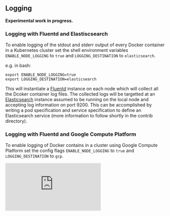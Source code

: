 ## Logging

**Experimental work in progress.**

### Logging with Fluentd and Elastiscsearch

To enable logging of the stdout and stderr output of every Docker container in
a Kubernetes cluster set the shell environment variables
``ENABLE_NODE_LOGGING`` to ``true`` and ``LOGGING_DESTINATION`` to ``elasticsearch``.

e.g. in bash:
```
export ENABLE_NODE_LOGGING=true
export LOGGING_DESTINATION=elasticsearch
```

This will instantiate a [Fluentd](http://www.fluentd.org/) instance on each node which will
collect all the Dcoker container log files. The collected logs will
be targetted at an [Elasticsearch](http://www.elasticsearch.org/) instance assumed to be running on the
local node and accepting log information on port 9200. This can be accomplished
by writing a pod specification and service specification to define an
Elasticsearch service (more information to follow shortly in the contrib directory).

### Logging with Fluentd and Google Compute Platform

To enable logging of Docker contains in a cluster using Google Compute
Platform set the config flags ``ENABLE_NODE_LOGGING`` to ``true`` and
``LOGGING_DESTINATION`` to ``gcp``.


[![Analytics](https://kubernetes-site.appspot.com/UA-36037335-10/GitHub/docs/getting-started-guides/logging.md?pixel)]()
